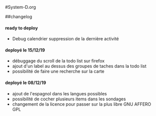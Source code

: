 #System-D.org

##changelog
#### ready to deploy

- Debug calendrier suppression de la dernière activité

#### deployé le 15/12/19

- débuggage du scroll de la todo list sur firefox
- ajout d'un label au dessus des groupes de taches dans la todo list
- possibilité de faire une recherche sur la carte

#### deployé le 08/12/19

- ajout de l'espagnol dans les langues possibles
- possibilité de cocher plusieurs items dans les sondages
- changement de la licence pour passer sur la plus libre GNU AFFERO GPL
